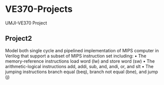 # VE370-Projects
UMJI-VE370 Project
## Project2
Model both single cycle and pipelined implementation of MIPS computer in Verilog that support a subset of MIPS instruction set including:
• The memory-reference instructions load word (lw) and store word (sw)
• The arithmetic-logical instructions add, addi, sub, and, andi, or, and slt
• The jumping instructions branch equal (beq), branch not equal (bne), and jump (j)
